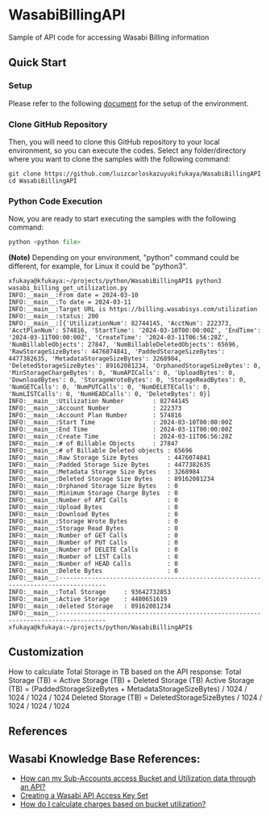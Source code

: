 # WasabiBillingAPI
Sample of API code for accessing Wasabi Billing information

## Quick Start
### Setup
Please refer to the following [document](https://github.com/luizcarloskazuyukifukaya/s3pythonsamples/blob/main/README.md) for the setup of the environment.

### Clone GitHub Repository
Then, you will need to clone this GitHub repository to your local environment, so you can execute the codes.
 Select any folder/directory where you want to clone the samples with the following command:
 
```
git clone https://github.com/luizcarloskazuyukifukaya/WasabiBillingAPI
cd WasabiBillingAPI
```
### Python Code Execution
Now, you are ready to start executing the samples with the following command:
```Python
python <python file>
```
**(Note)** Depending on your environment, "python" command could be different, for example, for Linux it could be "python3".
```example
xfukaya@kfukaya:~/projects/python/WasabiBillingAPI$ python3 wasabi_billing_get_utilization.py
INFO:__main__:From date = 2024-03-10
INFO:__main__:To date = 2024-03-11
INFO:__main__:Target URL is https://billing.wasabisys.com/utilization
INFO:__main__:status: 200
INFO:__main__:[{'UtilizationNum': 82744145, 'AcctNum': 222373, 'AcctPlanNum': 574816, 'StartTime': '2024-03-10T00:00:00Z', 'EndTime': '2024-03-11T00:00:00Z', 'CreateTime': '2024-03-11T06:56:28Z', 'NumBillableObjects': 27847, 'NumBillableDeletedObjects': 65696, 'RawStorageSizeBytes': 4476074841, 'PaddedStorageSizeBytes': 4477382635, 'MetadataStorageSizeBytes': 3268984, 'DeletedStorageSizeBytes': 89162081234, 'OrphanedStorageSizeBytes': 0, 'MinStorageChargeBytes': 0, 'NumAPICalls': 0, 'UploadBytes': 0, 'DownloadBytes': 0, 'StorageWroteBytes': 0, 'StorageReadBytes': 0, 'NumGETCalls': 0, 'NumPUTCalls': 0, 'NumDELETECalls': 0, 'NumLISTCalls': 0, 'NumHEADCalls': 0, 'DeleteBytes': 0}]
INFO:__main__:Utilization Number        : 82744145
INFO:__main__:Account Number            : 222373
INFO:__main__:Account Plan Number       : 574816
INFO:__main__:Start Time                : 2024-03-10T00:00:00Z
INFO:__main__:End Time                  : 2024-03-11T00:00:00Z
INFO:__main__:Create Time               : 2024-03-11T06:56:28Z
INFO:__main__:# of Billable Objects     : 27847
INFO:__main__:# of Billable Deleted objects : 65696
INFO:__main__:Raw Storage Size Bytes        : 4476074841
INFO:__main__:Padded Storage Size Bytes     : 4477382635
INFO:__main__:Metadata Storage Size Bytes   : 3268984
INFO:__main__:Deleted Storage Size Bytes    : 89162081234
INFO:__main__:Orphaned Storage Size Bytes   : 0
INFO:__main__:Minimum Storage Charge Bytes  : 0
INFO:__main__:Number of API Calls           : 0
INFO:__main__:Upload Bytes                  : 0
INFO:__main__:Download Bytes                : 0
INFO:__main__:Storage Wrote Bytes           : 0
INFO:__main__:Storage Read Bytes            : 0
INFO:__main__:Number of GET Calls           : 0
INFO:__main__:Number of PUT Calls           : 0
INFO:__main__:Number of DELETE Calls        : 0
INFO:__main__:Number of LIST Calls          : 0
INFO:__main__:Number of HEAD Calls          : 0
INFO:__main__:Delete Bytes                  : 0
INFO:__main__:-----------------------------------------------------------------------------------
INFO:__main__:Total Storage     : 93642732853
INFO:__main__:Active Storage    : 4480651619
INFO:__main__:deleted Storage   : 89162081234
INFO:__main__:-----------------------------------------------------------------------------------
xfukaya@kfukaya:~/projects/python/WasabiBillingAPI$
```
## Customization
How to calculate Total Storage in TB based on the API response:
Total Storage (TB) = Active Storage (TB) + Deleted Storage (TB)
Active Storage (TB) = (PaddedStorageSizeBytes + MetadataStorageSizeBytes) / 1024 / 1024 / 1024 / 1024
Deleted Storage (TB) = DeletedStorageSizeBytes / 1024 / 1024 / 1024 / 1024

## References
## Wasabi Knowledge Base References:
- [How can my Sub-Accounts access Bucket and Utilization data through an API?](https://knowledgebase.wasabi.com/hc/en-us/articles/6890797591323-How-can-my-Sub-Accounts-access-Bucket-and-Utilization-data-through-an-API)
- [Creating a Wasabi API Access Key Set](https://knowledgebase.wasabi.com/hc/en-us/articles/360019677192-Creating-a-Wasabi-API-Access-Key-Set)
- [How do I calculate charges based on bucket utilization?](https://knowledgebase.wasabi.com/hc/en-us/articles/360042869892-How-do-I-calculate-charges-based-on-bucket-utilization)
